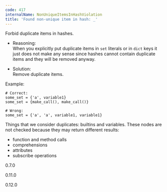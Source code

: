 ```yaml
---
code: 417
internalName: NonUniqueItemsInHashViolation
title: 'Found non-unique item in hash: _'
---
```


Forbid duplicate items in hashes.

  - Reasoning:  
    When you explicitly put duplicate items in `set` literals or in
    `dict` keys it just does not make any sense since hashes cannot
    contain duplicate items and they will be removed anyway.

  - Solution:  
    Remove duplicate items.

Example:

    # Correct:
    some_set = {'a', variable1}
    some_set = {make_call(), make_call()}
    
    # Wrong:
    some_set = {'a', 'a', variable1, variable1}

Things that we consider duplicates: builtins and variables. These nodes
are not checked because they may return different results:

  - function and method calls
  - comprehensions
  - attributes
  - subscribe operations

<div class="versionadded">

0.7.0

</div>

<div class="versionchanged">

0.11.0

</div>

<div class="versionchanged">

0.12.0

</div>